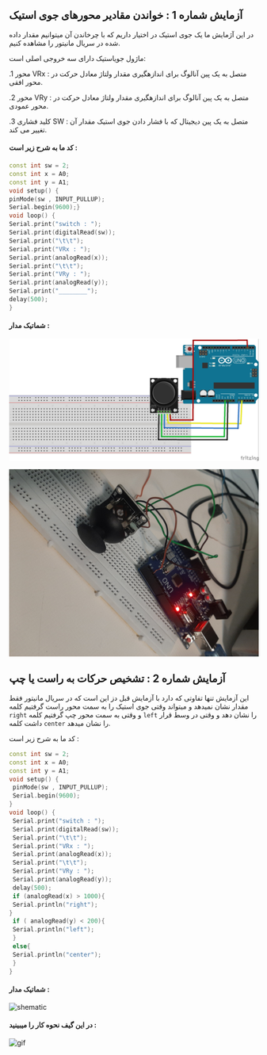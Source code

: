 ## آزمایش شماره 1 : خواندن مقادیر محورهای جوی استیک 

در این آژمایش ما یک جوی استیک در اختیار داریم که با چرخاندن آن میتوانیم مقدار داده شده در سریال مانیتور را مشاهده کنیم.

ماژول جویاستیک دارای سه خروجی اصلی است:

.1 محور VRx  : متصل به یک پین آنالوگ برای اندازهگیری مقدار ولتاژ 
معادل حرکت در محور افقی.

.2 محور VRy : متصل به یک پین آنالوگ برای اندازهگیری مقدار ولتاژ 
معادل حرکت در محور عمودی.

.3 کلید فشاری SW : متصل به یک پین دیجیتال که با فشار دادن جوی استیک 
مقدار آن تغییر می کند.

#### کد ما به شرح زیر است : 
```c++
const int sw = 2;
const int x = A0;
const int y = A1;
void setup() {
pinMode(sw , INPUT_PULLUP);
Serial.begin(9600);}
void loop() {
Serial.print("switch : ");
Serial.print(digitalRead(sw));
Serial.print("\t\t");
Serial.print("VRx : ");
Serial.print(analogRead(x));
Serial.print("\t\t");
Serial.print("VRy : ");
Serial.print(analogRead(y));
Serial.print("________");
delay(500);
}
```
#### شماتیک مدار :
![shematic](/shematic/photos%20of%20shema/7-1.jpg)

![photo](/photos%20of%20projects/20241119_093433.jpg)


## آزمایش شماره 2 : تشخیص حرکات به راست یا چپ

این آزمایش تنها تفاوتی که دارد با آزمایش قبل دز این است که در سریال مانیتور فقط مقدار نشان نمیدهد و میتواند وقتی جوی استیک را به سمت محور راست گرفتیم کلمه ```right``` و وقتی به سمت محور چپ گرفتیم کلمه ```left``` را نشان دهد و وقتی در وسط قرار داشت کلمه  ```center``` را نشان میدهد.

کد ما به شرح زیر است :
```c++
const int sw = 2;
const int x = A0;
const int y = A1;
void setup() {
 pinMode(sw , INPUT_PULLUP);
 Serial.begin(9600);
}
void loop() {
 Serial.print("switch : ");
 Serial.print(digitalRead(sw));
 Serial.print("\t\t");
 Serial.print("VRx : ");
 Serial.print(analogRead(x));
 Serial.print("\t\t");
 Serial.print("VRy : ");
 Serial.print(analogRead(y));
 delay(500);
 if (analogRead(x) > 1000){
 Serial.println("right");
}
 if ( analogRead(y) < 200){
 Serial.println("left");
 }
 else{
 Serial.println("center");
 }
}
```
#### شماتیک مدار : 
![shematic](/shematic/photos%20of%20shema/7-1.jp)


#### در این گیف نحوه کار را میبینید :


![gif](./videos%20of%20projects/InShot_20241127_184426844-ezgif.com-video-to-gif-converter.gif)
